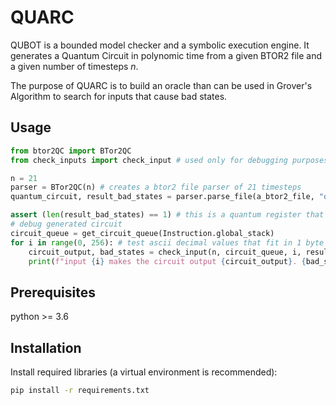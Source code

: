 # QUARC

QUBOT is a bounded model checker and a symbolic execution engine. It generates a Quantum Circuit in polynomic time from a given BTOR2 file and a given number of timesteps *n*.

The purpose of QUARC is to build an oracle than can be used in Grover's Algorithm to search for inputs that cause bad states.

## Usage
```` Python
from btor2QC import BTor2QC
from check_inputs import check_input # used only for debugging purposes

n = 21
parser = BTor2QC(n) # creates a btor2 file parser of 21 timesteps
quantum_circuit, result_bad_states = parser.parse_file(a_btor2_file, "output.qasm", is_selfie_file=True, generate_with_grover=False)

assert (len(result_bad_states) == 1) # this is a quantum register that represents the output of the circuit. 
# debug generated circuit
circuit_queue = get_circuit_queue(Instruction.global_stack)
for i in range(0, 256): # test ascii decimal values that fit in 1 byte
    circuit_output, bad_states = check_input(n, circuit_queue, i, result_bad_states)
    print(f"input {i} makes the circuit output {circuit_output}. {bad_states} happen")

````

## Prerequisites 
python >= 3.6


## Installation
Install required libraries (a virtual environment is recommended):

```bash
pip install -r requirements.txt
```